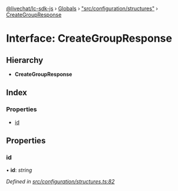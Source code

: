 [@livechat/lc-sdk-js](../README.md) › [Globals](../globals.md) › ["src/configuration/structures"](../modules/_src_configuration_structures_.md) › [CreateGroupResponse](_src_configuration_structures_.creategroupresponse.md)

# Interface: CreateGroupResponse

## Hierarchy

* **CreateGroupResponse**

## Index

### Properties

* [id](_src_configuration_structures_.creategroupresponse.md#id)

## Properties

###  id

• **id**: *string*

*Defined in [src/configuration/structures.ts:82](https://github.com/livechat/lc-sdk-js/blob/228cb10/src/configuration/structures.ts#L82)*

